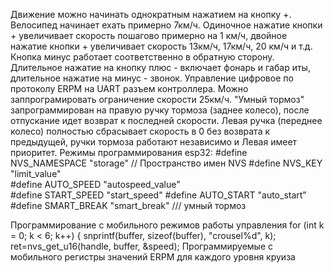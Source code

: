 Движение можно начинать однократным нажатием на кнопку +. Велосипед начинает ехать примерно 7км/ч.
Одиночное нажатие кнопки + увеличивает скорость пошагово примерно на 1 км/ч, 
двойное нажатие кнопки + увеличивает скорость 13км/ч, 17км/ч, 20 км/ч и т.д. 
Кнопка минус работает соответственно в обратную сторону.
Длительное нажатие на кнопку плюс - включает фонарь и габар иты, длительное нажатие на минус - звонок.
Управление цифровое по протоколу ERPM на UART разъем контроллера. 
Можно заппрограмировать ограничение скорости 25км/ч.
"Умный тормоз" запрограммирован на правую ручку тормоза (заднее колесо), после отпускание идет возврат к последней скорости.
Левая ручка (переднее колесо) полностью сбрасывает скорость в 0 без возврата к предыдущей, ручки тормоза работают независимо и Левая имеет приоритет.
Режимы программирования esp32:
#define NVS_NAMESPACE "storage"  // Пространство имен NVS
#define NVS_KEY "limit_value"     
#define AUTO_SPEED "autospeed_value"     
#define START_SPEED "start_speed"
#define AUTO_START "auto_start"
#define SMART_BREAK "smart_break"  /// умный тормоз

Программирование с мобильного режимов работы управления 
   for (int k = 0; k < 6; k++) {
        snprintf(buffer, sizeof(buffer), "crousel%d", k);
        ret=nvs_get_u16(handle, buffer, &speed); 
Программируемые с мобильного регистры значений ERPM для каждого уровня круиза  

